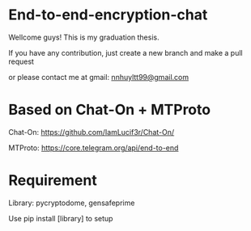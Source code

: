 # End-to-end-encryption-chat
Wellcome guys! This is my graduation thesis.

If you have any contribution, just create a new branch and make a pull request

or please contact me at gmail: nnhuyltt99@gmail.com

Based on Chat-On + MTProto
==
Chat-On: https://github.com/IamLucif3r/Chat-On/

MTProto: https://core.telegram.org/api/end-to-end

Requirement
==
Library: pycryptodome, gensafeprime

Use pip install [library] to setup

